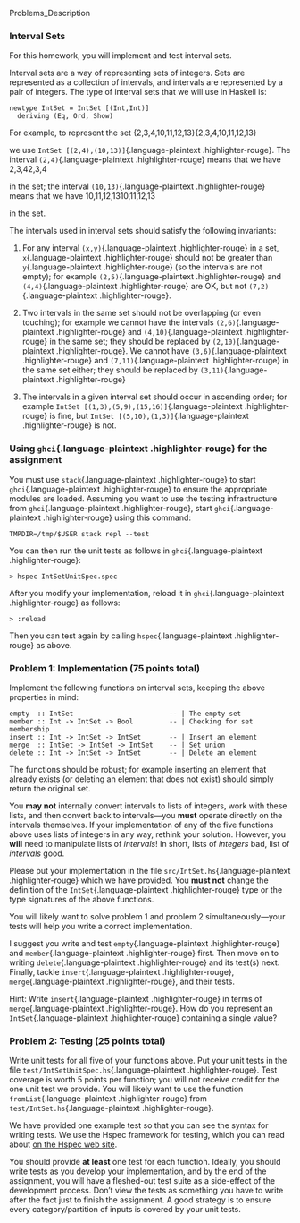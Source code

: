 Problems_Description

### Interval Sets

For this homework, you will implement and test interval sets.

Interval sets are a way of representing sets of integers. Sets are
represented as a collection of intervals, and intervals are represented
by a pair of integers. The type of interval sets that we will use in
Haskell is:

``` {.highlight}
newtype IntSet = IntSet [(Int,Int)]
  deriving (Eq, Ord, Show)
```

For example, to represent the set {2,3,4,10,11,12,13}{2,3,4,10,11,12,13}

we use `IntSet [(2,4),(10,13)]`{.language-plaintext .highlighter-rouge}.
The interval `(2,4)`{.language-plaintext .highlighter-rouge} means that
we have 2,3,42,3,4

in the set; the interval `(10,13)`{.language-plaintext
.highlighter-rouge} means that we have 10,11,12,1310,11,12,13

in the set.

The intervals used in interval sets should satisfy the following
invariants:

1.  For any interval `(x,y)`{.language-plaintext .highlighter-rouge} in
    a set, `x`{.language-plaintext .highlighter-rouge} should not be
    greater than `y`{.language-plaintext .highlighter-rouge} (so the
    intervals are not empty); for example `(2,5)`{.language-plaintext
    .highlighter-rouge} and `(4,4)`{.language-plaintext
    .highlighter-rouge} are OK, but not `(7,2)`{.language-plaintext
    .highlighter-rouge}.

2.  Two intervals in the same set should not be overlapping (or even
    touching); for example we cannot have the intervals
    `(2,6)`{.language-plaintext .highlighter-rouge} and
    `(4,10)`{.language-plaintext .highlighter-rouge} in the same set;
    they should be replaced by `(2,10)`{.language-plaintext
    .highlighter-rouge}. We cannot have `(3,6)`{.language-plaintext
    .highlighter-rouge} and `(7,11)`{.language-plaintext
    .highlighter-rouge} in the same set either; they should be replaced
    by `(3,11)`{.language-plaintext .highlighter-rouge}

3.  The intervals in a given interval set should occur in ascending
    order; for example
    `IntSet [(1,3),(5,9),(15,16)]`{.language-plaintext
    .highlighter-rouge} is fine, but
    `IntSet [(5,10),(1,3)]`{.language-plaintext .highlighter-rouge} is
    not.

### Using `ghci`{.language-plaintext .highlighter-rouge} for the assignment

You must use `stack`{.language-plaintext .highlighter-rouge} to start
`ghci`{.language-plaintext .highlighter-rouge} to ensure the appropriate
modules are loaded. Assuming you want to use the testing infrastructure
from `ghci`{.language-plaintext .highlighter-rouge}, start
`ghci`{.language-plaintext .highlighter-rouge} using this command:

``` {.highlight}
TMPDIR=/tmp/$USER stack repl --test
```

You can then run the unit tests as follows in `ghci`{.language-plaintext
.highlighter-rouge}:

``` {.highlight}
> hspec IntSetUnitSpec.spec
```

After you modify your implementation, reload it in
`ghci`{.language-plaintext .highlighter-rouge} as follows:

``` {.highlight}
> :reload
```

Then you can test again by calling `hspec`{.language-plaintext
.highlighter-rouge} as above.

### Problem 1: Implementation (75 points total)

Implement the following functions on interval sets, keeping the above
properties in mind:

``` {.highlight}
empty  :: IntSet                        -- | The empty set
member :: Int -> IntSet -> Bool         -- | Checking for set membership
insert :: Int -> IntSet -> IntSet       -- | Insert an element
merge  :: IntSet -> IntSet -> IntSet    -- | Set union
delete :: Int -> IntSet -> IntSet       -- | Delete an element
```

The functions should be robust; for example inserting an element that
already exists (or deleting an element that does not exist) should
simply return the original set.

You **may not** internally convert intervals to lists of integers, work
with these lists, and then convert back to intervals—you **must**
operate directly on the intervals themselves. If your implementation of
any of the five functions above uses lists of integers in any way,
rethink your solution. However, you **will** need to manipulate lists of
*intervals*! In short, lists of *integers* bad, list of *intervals*
good.

Please put your implementation in the file
`src/IntSet.hs`{.language-plaintext .highlighter-rouge} which we have
provided. You **must not** change the definition of the
`IntSet`{.language-plaintext .highlighter-rouge} type or the type
signatures of the above functions.

You will likely want to solve problem 1 and problem 2
simultaneously—your tests will help you write a correct implementation.

I suggest you write and test `empty`{.language-plaintext
.highlighter-rouge} and `member`{.language-plaintext .highlighter-rouge}
first. Then move on to writing `delete`{.language-plaintext
.highlighter-rouge} and its test(s) next. Finally, tackle
`insert`{.language-plaintext .highlighter-rouge},
`merge`{.language-plaintext .highlighter-rouge}, and their tests.

Hint: Write `insert`{.language-plaintext .highlighter-rouge} in terms of
`merge`{.language-plaintext .highlighter-rouge}. How do you represent an
`IntSet`{.language-plaintext .highlighter-rouge} containing a single
value?

### Problem 2: Testing (25 points total)

Write unit tests for all five of your functions above. Put your unit
tests in the file `test/IntSetUnitSpec.hs`{.language-plaintext
.highlighter-rouge}. Test coverage is worth 5 points per function; you
will not receive credit for the one unit test we provide. You will
likely want to use the function `fromList`{.language-plaintext
.highlighter-rouge} from `test/IntSet.hs`{.language-plaintext
.highlighter-rouge}.

We have provided one example test so that you can see the syntax for
writing tests. We use the Hspec framework for testing, which you can
read about [on the Hspec web site](https://hspec.github.io/).

You should provide **at least** one test for each function. Ideally, you
should write tests as you develop your implementation, and by the end of
the assignment, you will have a fleshed-out test suite as a side-effect
of the development process. Don’t view the tests as something you have
to write after the fact just to finish the assignment. A good strategy
is to ensure every category/partition of inputs is covered by your unit
tests.

#
